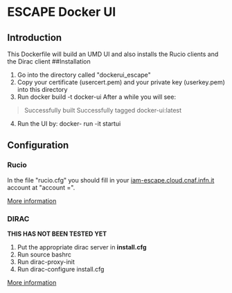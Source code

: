 # ESCAPE Docker UI
## Introduction
This Dockerfile will build an UMD UI and also installs the Rucio clients and the Dirac client
##Installation
1. Go into the directory called "dockerui_escape"
2. Copy your certificate (usercert.pem) and your private key (userkey.pem) into this directory
3. Run
	docker build -t docker-ui
After a while you will see:
>Successfully built <id>
>Successfully tagged docker-ui:latest
4. Run the UI by:
	docker- run -it <id> startui

## Configuration
### Rucio 
In the file "rucio.cfg" you should fill in your [iam-escape.cloud.cnaf.infn.it](https://iam-escape.cloud.cnaf.infn.it) account at "account =".

[More information](https://rucio.readthedocs.io/en/latest/man/rucio.html) 
### DIRAC
**THIS HAS NOT BEEN TESTED YET**
1. Put the appropriate dirac server in **install.cfg**
2. Run 
	source bashrc
3. Run 
	dirac-proxy-init
4. Run
	dirac-configure install.cfg

[More information](https://dirac.readthedocs.io/en/latest/UserGuide/GettingStarted/InstallingClient/index.html) 

